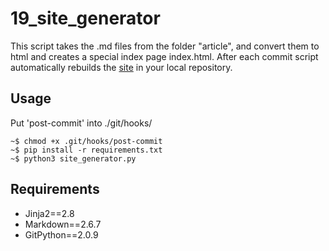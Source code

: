 19_site_generator
=================

This script takes the .md files from the folder "article", and convert 
them to html and creates a special index page index.html. After each 
commit script automatically rebuilds the [site](https://galbator1x.github.io/galbator1x.github.io-site-generator/) in your local repository.

Usage
-----

Put 'post-commit' into ./git/hooks/

```
~$ chmod +x .git/hooks/post-commit
~$ pip install -r requirements.txt
~$ python3 site_generator.py 
```

Requirements
------------

- Jinja2==2.8
- Markdown==2.6.7
- GitPython==2.0.9
